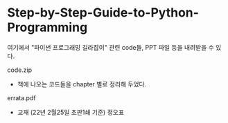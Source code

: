 # Step-by-Step-Guide-to-Python-Programming

여기에서 "파이썬 프로그래밍 길라잡이" 관련 code들, PPT 파일 등을 내려받을 수 있다.

code.zip
- 책에 나오는 코드들을 chapter 별로 정리해 두었다.

errata.pdf
- 교재 (22년 2월25일 초판1쇄 기준) 정오표
